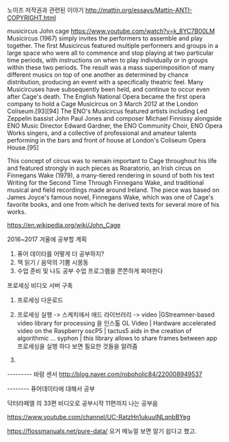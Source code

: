 노이즈 저작권과 관련된 이야기 
http://mattin.org/essays/Mattin-ANTI-COPYRIGHT.html



musicircus John cage 
https://www.youtube.com/watch?v=k_8YC7B00LM
Musicircus (1967) simply invites the performers to assemble and play together. The first Musicircus featured multiple performers and groups in a large space who were all to commence and stop playing at two particular time periods, with instructions on when to play individually or in groups within these two periods. The result was a mass superimposition of many different musics on top of one another as determined by chance distribution, producing an event with a specifically theatric feel. Many Musicircuses have subsequently been held, and continue to occur even after Cage's death. The English National Opera became the first opera company to hold a Cage Musicircus on 3 March 2012 at the London Coliseum.[93][94] The ENO's Musicircus featured artists including Led Zeppelin bassist John Paul Jones and composer Michael Finnissy alongside ENO Music Director Edward Gardner, the ENO Community Choir, ENO Opera Works singers, and a collective of professional and amateur talents performing in the bars and front of house at London's Coliseum Opera House.[95]

This concept of circus was to remain important to Cage throughout his life and featured strongly in such pieces as Roaratorio, an Irish circus on Finnegans Wake (1979), a many-tiered rendering in sound of both his text Writing for the Second Time Through Finnegans Wake, and traditional musical and field recordings made around Ireland. The piece was based on James Joyce's famous novel, Finnegans Wake, which was one of Cage's favorite books, and one from which he derived texts for several more of his works.


https://en.wikipedia.org/wiki/John_Cage


2016~2017 겨울에 공부할 계획
1. 퓨어 데이타를 어떻게 더 공부하지?
2. 책 읽기 / 음악의 기쁨 시몽동 
3. 수업 준비 및 나도 공부 수업 프로그램을 쫀쫀하게 짜야한다 



프로세싱 비디오 서버 구축 
1. 프로세싱 다운로드
2. 프로세싱 실행 -> 스케치에서 애드 라이브러리 -> 
video |GStreamner-based video library for processing   을 인스톨
GL Video | Hardware accelerated video on the Raspberry
oscP5 | tactus5 aids in the creation of algorithmic ...
syphon | this library allows to share frames between app
프로세싱을 실행 하다 보면 필요한 것들을 알려줌

 

3. 


--------- 바람 센서
http://blog.naver.com/roboholic84/220008949537




-------- 퓨어데이타에 대해서 공부

닥터라페엘 의 33편 비디오로 공부시작 11편까지 나는 공부음

https://www.youtube.com/channel/UC-RatzHn1ukuuINLqnbBYeg

https://flossmanuals.net/pure-data/
요거 메뉴얼 보면 알기 쉽다고 했고. 
